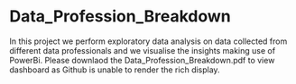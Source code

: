 # Data_Profession_Breakdown
In this project we perform exploratory data analysis on data collected from different data professionals and we visualise the insights making use of PowerBi.
Please downlaod the Data_Profession_Breakdown.pdf to view dashboard as Github is unable to render the rich display.
